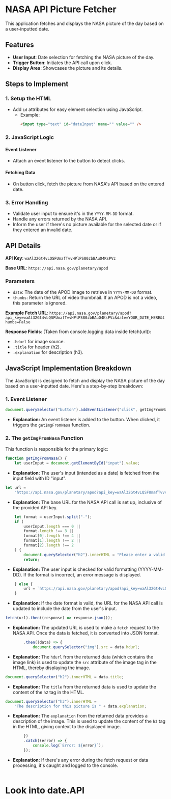 # NASA API Picture Fetcher

This application fetches and displays the NASA picture of the day based on a user-inputted date.

## Features

- **User Input**: Date selection for fetching the NASA picture of the day.
- **Trigger Button**: Initiates the API call upon click.
- **Display Area**: Showcases the picture and its details.

## Steps to Implement

### 1. Setup the HTML

- Add `id` attributes for easy element selection using JavaScript.
  - Example:
    ```html
    <input type="text" id="dateInput" name="" value="" />
    ```

### 2. JavaScript Logic

#### Event Listener

- Attach an event listener to the button to detect clicks.

#### Fetching Data

- On button click, fetch the picture from NASA's API based on the entered date.

### 3. Error Handling

- Validate user input to ensure it's in the `YYYY-MM-DD` format.
- Handle any errors returned by the NASA API.
- Inform the user if there's no picture available for the selected date or if they entered an invalid date.

## API Details

**API Key**: `waAl32Gt4vLQSFUmafTvvHPlPS80zbBAuO4KsPVz`

**Base URL**: `https://api.nasa.gov/planetary/apod`

### Parameters

- `date`: The date of the APOD image to retrieve in `YYYY-MM-DD` format.
- `thumbs`: Return the URL of video thumbnail. If an APOD is not a video, this parameter is ignored.

**Example Fetch URL**: `https://api.nasa.gov/planetary/apod?api_key=waAl32Gt4vLQSFUmafTvvHPlPS80zbBAuO4KsPVz&date=YOUR_DATE_HERE&thumbs=False`

**Response Fields**: (Taken from console.logging data inside fetch(url)):

- `.hdurl` for image source.
- `.title` for header (h2).
- `.explanation` for description (h3).

## JavaScript Implementation Breakdown

The JavaScript is designed to fetch and display the NASA picture of the day based on a user-inputted date. Here's a step-by-step breakdown:

### 1. Event Listener

```javascript
document.querySelector("button").addEventListener("click", getImgFromNasa);
```

- **Explanation:**
  An event listener is added to the button. When clicked, it triggers the `getImgFromNasa` function.

### 2. The `getImgFromNasa` Function

This function is responsible for the primary logic:

```javascript
function getImgFromNasa() {
    let userInput = document.getElementById("input").value;
```

- **Explanation:**
  The user's input (intended as a date) is fetched from the input field with ID "input".

```javascript
let url =
	"https://api.nasa.gov/planetary/apod?api_key=waAl32Gt4vLQSFUmafTvvHPlPS80zbBAuO4KsPVz";
```

- **Explanation:**
  The base URL for the NASA API call is set up, inclusive of the provided API key.

```javascript
    let format = userInput.split("-");
    if (
        userInput.length === 0 ||
        format.length !== 3 ||
        format[0].length !== 4 ||
        format[1].length !== 2 ||
        format[2].length !== 2
    ) {
        document.querySelector("h2").innerHTML = "Please enter a valid date in a YYYY-MM-DD format";
        return;
```

- **Explanation:**
  The user input is checked for valid formatting (YYYY-MM-DD). If the format is incorrect, an error message is displayed.

```javascript
    } else {
        url = `https://api.nasa.gov/planetary/apod?api_key=waAl32Gt4vLQSFUmafTvvHPlPS80zbBAuO4KsPVz&date=${userInput}&thumbs=False`;
    }
```

- **Explanation:**
  If the date format is valid, the URL for the NASA API call is updated to include the date from the user's input.

```javascript
fetch(url).then((response) => response.json());
```

- **Explanation:**
  The updated URL is used to make a `fetch` request to the NASA API. Once the data is fetched, it is converted into JSON format.

```javascript
        .then((data) => {
            document.querySelector("img").src = data.hdurl;
```

- **Explanation:**
  The `hdurl` from the returned data (which contains the image link) is used to update the `src` attribute of the image tag in the HTML, thereby displaying the image.

```javascript
document.querySelector("h2").innerHTML = data.title;
```

- **Explanation:**
  The `title` from the returned data is used to update the content of the `h2` tag in the HTML.

```javascript
document.querySelector("h3").innerHTML =
	"The description for this picture is " + data.explanation;
```

- **Explanation:**
  The `explanation` from the returned data provides a description of the image. This is used to update the content of the `h3` tag in the HTML, giving context to the displayed image.

```javascript
        })
        .catch((error) => {
            console.log(`Error: ${error}`);
        });
```

- **Explanation:**
  If there's any error during the fetch request or data processing, it's caught and logged to the console.

```

```

# Look into date.API
